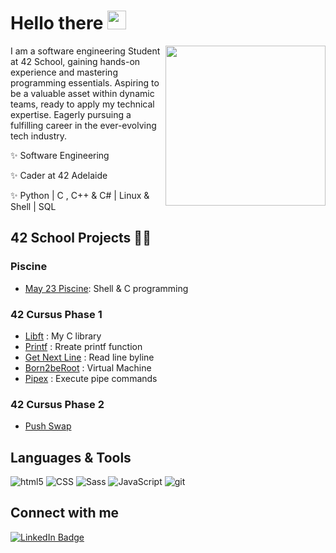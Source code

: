 
# Hello there <img src="https://media.giphy.com/media/hvRJCLFzcasrR4ia7z/giphy.gif" width="30px"/>
<img align="right" style="width:16rem; height:auto" src="https://miro.medium.com/v2/resize:fit:1400/0*yBvA5CnEX3Sd4aod.gif"/>

I am a software engineering Student at 42 School, gaining hands-on experience and mastering programming essentials.
Aspiring to be a valuable asset within dynamic teams, ready to apply my technical expertise.
Eagerly pursuing a fulfilling career in the ever-evolving tech industry.
 
  
  ✨ Software Engineering
  
  ✨ Cader at 42 Adelaide
  
  ✨ Python | C , C++ & C# | Linux & Shell | SQL


## 42 School Projects 👩‍💻

### Piscine
* [May 23 Piscine](https://github.com/elicecheng/Piscine-May-2023): Shell & C programming

### 42 Cursus Phase 1
* [Libft](https://github.com/elicecheng/libft) : My C library
* [Printf](https://github.com/elicecheng/ft_printf) : Rreate printf function
* [Get Next Line](https://github.com/elicecheng/get_next_line) : Read line byline
* [Born2beRoot](https://github.com/elicecheng) : Virtual Machine
* [Pipex](https://github.com/elicecheng/Pipex) : Execute pipe commands

### 42 Cursus Phase 2
* [Push Swap](https://github.com/elicecheng)


## Languages & Tools
<div>
  <p>
  <img alt="html5" src="https://img.shields.io/badge/-HTML5-E34F26?style=for-the-badge&logo=html5&logoColor=white" />
  <img alt="CSS" src="https://img.shields.io/badge/CSS3-1572B6?style=for-the-badge&logo=css3&logoColor=white" />
  <img alt="Sass" src="https://img.shields.io/badge/-Sass-CC6699?style=for-the-badge&logo=sass&logoColor=white" />
  <img alt="JavaScript" src="https://img.shields.io/badge/JavaScript-323330?style=for-the-badge&logo=javascript&logoColor=F7DF1E" />
  <img alt="git" src="https://img.shields.io/badge/-Git-F05032?style=for-the-badge&logo=git&logoColor=white" />
</p>
</div>


## Connect with me
<div id="badges" align="left">
  <a href="https://www.linkedin.com/in/elice-cheng/">
    <img src="https://img.shields.io/badge/LinkedIn-blue?style=for-the-badge&logo=linkedin&logoColor=white" alt="LinkedIn Badge"/>
  </a> 
</div>
